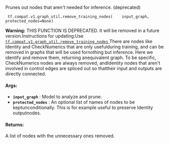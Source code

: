 Prunes out nodes that aren't needed for inference. (deprecated)

```
 tf.compat.v1.graph_util.remove_training_nodes(    input_graph,    protected_nodes=None) 
```


**Warning:**  THIS FUNCTION IS DEPRECATED. It will be removed in a future version.Instructions for updating:Use [ `tf.compat.v1.graph_util.remove_training_nodes` ](https://tensorflow.google.cn/api_docs/python/tf/compat/v1/graph_util/remove_training_nodes)
There are nodes like Identity and CheckNumerics that are only usefulduring training, and can be removed in graphs that will be used fornothing but inference. Here we identify and remove them, returning anequivalent graph. To be specific, CheckNumerics nodes are always removed, andIdentity nodes that aren't involved in control edges are spliced out so thattheir input and outputs are directly connected.

#### Args:
- **`input_graph`** : Model to analyze and prune.
- **`protected_nodes`** : An optional list of names of nodes to be keptunconditionally. This is for example useful to preserve Identity outputnodes.


#### Returns:
A list of nodes with the unnecessary ones removed.

